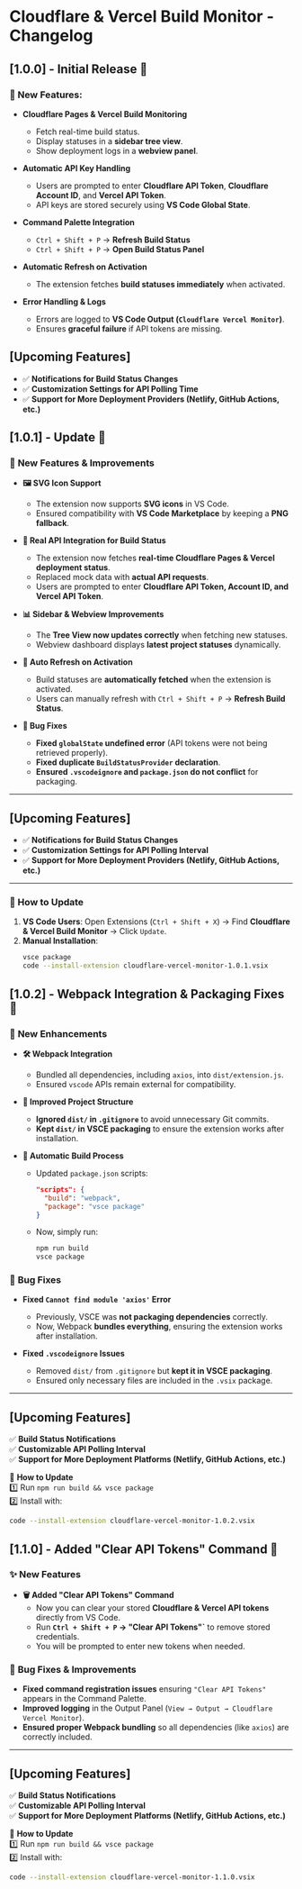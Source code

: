 # Cloudflare & Vercel Build Monitor - Changelog

## **[1.0.0] - Initial Release** 🎉
### 🔹 New Features:
- **Cloudflare Pages & Vercel Build Monitoring**
  - Fetch real-time build status.
  - Display statuses in a **sidebar tree view**.
  - Show deployment logs in a **webview panel**.

- **Automatic API Key Handling**
  - Users are prompted to enter **Cloudflare API Token**, **Cloudflare Account ID**, and **Vercel API Token**.
  - API keys are stored securely using **VS Code Global State**.

- **Command Palette Integration**
  - `Ctrl + Shift + P` → **Refresh Build Status**
  - `Ctrl + Shift + P` → **Open Build Status Panel**

- **Automatic Refresh on Activation**
  - The extension fetches **build statuses immediately** when activated.

- **Error Handling & Logs**
  - Errors are logged to **VS Code Output (`Cloudflare Vercel Monitor`)**.
  - Ensures **graceful failure** if API tokens are missing.

## **[Upcoming Features]**
- ✅ **Notifications for Build Status Changes**
- ✅ **Customization Settings for API Polling Time**
- ✅ **Support for More Deployment Providers (Netlify, GitHub Actions, etc.)**


## **[1.0.1] - Update 🚀**
### 🔹 **New Features & Improvements**
- **🖼️ SVG Icon Support**
  - The extension now supports **SVG icons** in VS Code.
  - Ensured compatibility with **VS Code Marketplace** by keeping a **PNG fallback**.

- **📡 Real API Integration for Build Status**
  - The extension now fetches **real-time Cloudflare Pages & Vercel deployment status**.
  - Replaced mock data with **actual API requests**.
  - Users are prompted to enter **Cloudflare API Token, Account ID, and Vercel API Token**.

- **📊 Sidebar & Webview Improvements**
  - The **Tree View now updates correctly** when fetching new statuses.
  - Webview dashboard displays **latest project statuses** dynamically.

- **🔄 Auto Refresh on Activation**
  - Build statuses are **automatically fetched** when the extension is activated.
  - Users can manually refresh with `Ctrl + Shift + P` → **Refresh Build Status**.

- **🐛 Bug Fixes**
  - **Fixed `globalState` undefined error** (API tokens were not being retrieved properly).
  - **Fixed duplicate `BuildStatusProvider` declaration**.
  - **Ensured `.vscodeignore` and `package.json` do not conflict** for packaging.

---

## **[Upcoming Features]**
- ✅ **Notifications for Build Status Changes**  
- ✅ **Customization Settings for API Polling Interval**  
- ✅ **Support for More Deployment Providers (Netlify, GitHub Actions, etc.)**  

---

### **🔄 How to Update**
1. **VS Code Users**: Open Extensions (`Ctrl + Shift + X`) → Find **Cloudflare & Vercel Build Monitor** → Click `Update`.  
2. **Manual Installation**:
   ```sh
   vsce package
   code --install-extension cloudflare-vercel-monitor-1.0.1.vsix

## **[1.0.2] - Webpack Integration & Packaging Fixes 🚀**  

### 🔹 **New Enhancements**  
- **🛠️ Webpack Integration**  
  - Bundled all dependencies, including `axios`, into `dist/extension.js`.  
  - Ensured `vscode` APIs remain external for compatibility.  

- **📂 Improved Project Structure**  
  - **Ignored `dist/` in `.gitignore`** to avoid unnecessary Git commits.  
  - **Kept `dist/` in VSCE packaging** to ensure the extension works after installation.  

- **🔄 Automatic Build Process**  
  - Updated `package.json` scripts:  
    ```json
    "scripts": {
      "build": "webpack",
      "package": "vsce package"
    }
    ```
  - Now, simply run:  
    ```sh
    npm run build
    vsce package
    ```

### 🐛 **Bug Fixes**  
- **Fixed `Cannot find module 'axios'` Error**  
  - Previously, VSCE was **not packaging dependencies** correctly.  
  - Now, Webpack **bundles everything**, ensuring the extension works after installation.  

- **Fixed `.vscodeignore` Issues**  
  - Removed `dist/` from `.gitignore` but **kept it in VSCE packaging**.  
  - Ensured only necessary files are included in the `.vsix` package.  

---

## **[Upcoming Features]**  
✅ **Build Status Notifications**  
✅ **Customizable API Polling Interval**  
✅ **Support for More Deployment Platforms (Netlify, GitHub Actions, etc.)**  

🚀 **How to Update**  
1️⃣ Run `npm run build && vsce package`  
2️⃣ Install with:  
   ```sh
   code --install-extension cloudflare-vercel-monitor-1.0.2.vsix
   ```

## **[1.1.0] - Added "Clear API Tokens" Command 🚀**  

### ✨ **New Features**  
- **🗑️ Added "Clear API Tokens" Command**  
  - Now you can clear your stored **Cloudflare & Vercel API tokens** directly from VS Code.  
  - Run **`Ctrl + Shift + P` → "Clear API Tokens"`** to remove stored credentials.  
  - You will be prompted to enter new tokens when needed.  

### 🐛 **Bug Fixes & Improvements**  
- **Fixed command registration issues** ensuring `"Clear API Tokens"` appears in the Command Palette.  
- **Improved logging** in the Output Panel (`View → Output → Cloudflare Vercel Monitor`).  
- **Ensured proper Webpack bundling** so all dependencies (like `axios`) are correctly included.  

---

## **[Upcoming Features]**  
✅ **Build Status Notifications**  
✅ **Customizable API Polling Interval**  
✅ **Support for More Deployment Platforms (Netlify, GitHub Actions, etc.)**  

🚀 **How to Update**  
1️⃣ Run `npm run build && vsce package`  
2️⃣ Install with:  
   ```sh
   code --install-extension cloudflare-vercel-monitor-1.1.0.vsix
